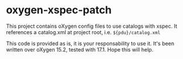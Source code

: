 # oxygen-xspec-patch
This project contains oXygen config files to use catalogs with xspec. 
It references a catalog.xml at project root, i.e. `${pdu}/catalog.xml`

This code is provided as is, it is your responsability to use it. It's been written over oXygen 15.2, tested with 17.1.
Hope this will help.

